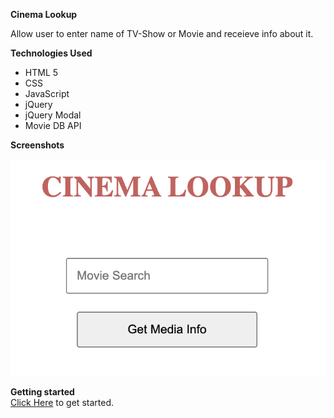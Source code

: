 **Cinema Lookup**  

Allow user to enter name of TV-Show or Movie and receieve info about it.  

**Technologies Used**
* HTML 5
* CSS
* JavaScript
* jQuery
* jQuery Modal
* Movie DB API  

**Screenshots**  

![Application Image](./image.jpg)  

**Getting started**  
[Click Here](https://github.com/brendanmac01/Cinema-Lookup.git) to get started.


